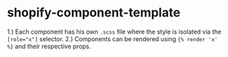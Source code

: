 # shopify-component-template

1.) Each component has his own `.scss` file where the style is isolated via the `[role="x"]` selector.
2.) Components can be rendered using `{% render 'x' %}` and their respective props.